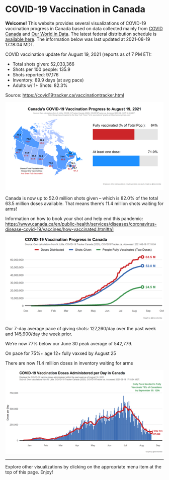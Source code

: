 COVID-19 Vaccination in Canada
==============================

**Welcome!** This website provides several visualizations of COVID-19
vaccination progress in Canada based on data collected mainly from
[COVID Canada](https://covid19tracker.ca/vaccinationtracker.html) and
[Our World in Data](https://ourworldindata.org/covid-vaccinations). The
latest federal distribution schedule is [available
here](https://www.canada.ca/en/public-health/services/diseases/2019-novel-coronavirus-infection/prevention-risks/covid-19-vaccine-treatment/vaccine-rollout.html).
The information below was last updated at 2021-08-19 17:18:04 MDT.

COVID vaccination update for August 19, 2021 (reports as of 7 PM ET):

-   Total shots given: 52,033,366
-   Shots per 100 people: 135.9
-   Shots reported: 97,176
-   Inventory: 89.9 days (at avg pace)
-   Adults w/ 1+ Shots: 82.3%

Source:
<a href="https://covid19tracker.ca/vaccinationtracker.html" class="uri">https://covid19tracker.ca/vaccinationtracker.html</a>

![](Plots/plot_main.png)

Canada is now up to 52.0 million shots given – which is 82.0% of the
total 63.5 million doses available. That means there’s 11.4 million
shots waiting for arms!

Information on how to book your shot and help end this pandemic:
<a href="https://www.canada.ca/en/public-health/services/diseases/coronavirus-disease-covid-19/vaccines/how-vaccinated.html#a1" class="uri">https://www.canada.ca/en/public-health/services/diseases/coronavirus-disease-covid-19/vaccines/how-vaccinated.html#a1</a>

![](Plots/plot_total.png)

Our 7-day average pace of giving shots: 127,260/day over the past week
and 145,900/day the week prior.

We’re now 77% below our June 30 peak average of 542,779.

On pace for 75%+ age 12+ fully vaxxed by August 25

There are now 11.4 million doses in inventory waiting for arms

![](Plots/pace_national.png)

------------------------------------------------------------------------

Explore other visualizations by clicking on the appropriate menu item at
the top of this page. Enjoy!
